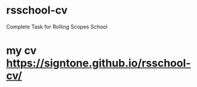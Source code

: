 # rsschool-cv

Complete Task for Rolling Scopes School
# my cv https://signtone.github.io/rsschool-cv/
